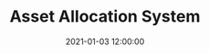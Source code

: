 ---
layout: inner
position: left
title: 'Asset Allocation System'
date: 2021-01-03 12:00:00
categories: personal-project
tags: Streamlit Heroku Makefile 
featured_image: '/img/posts/03-EfficientFrontier.png'
project_link: 'https://stormy-dawn-49490.herokuapp.com/'
button_icon: 'chrome'
button_text: 'Visit Web App'
lead_text: 'A work in progress, based on the Stock Market Forecast project, predicting 5 major markets and seek Efficient Frontier across markets.'
---